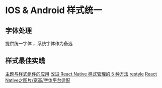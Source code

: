 # IOS & Android 样式统一

## 字体处理

提供统一字体 ，系统字体作为备选

## 样式最佳实践

[主题与样式组件的应用](https://blog.openreplay.com/theming-react-native-applications-with-styled-components)
[改进 React Native 样式管理的 5 种方法](https://shopify.engineering/5-ways-to-improve-your-react-native-styling-workflow)
[restyle](https://github.com/Shopify/restyle)
[React Native之图片/宽高/字体平台适配](https://blog.51cto.com/u_15080029/3468992)
